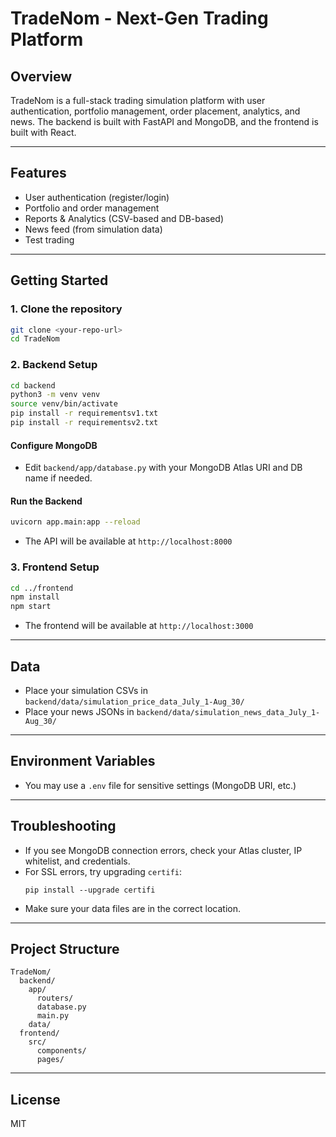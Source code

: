 # TradeNom - Next-Gen Trading Platform

## Overview
TradeNom is a full-stack trading simulation platform with user authentication, portfolio management, order placement, analytics, and news. The backend is built with FastAPI and MongoDB, and the frontend is built with React.

---

## Features
- User authentication (register/login)
- Portfolio and order management
- Reports & Analytics (CSV-based and DB-based)
- News feed (from simulation data)
- Test trading

---

## Getting Started

### 1. Clone the repository
```bash
git clone <your-repo-url>
cd TradeNom
```

### 2. Backend Setup
```bash
cd backend
python3 -m venv venv
source venv/bin/activate
pip install -r requirementsv1.txt
pip install -r requirementsv2.txt

```

#### Configure MongoDB
- Edit `backend/app/database.py` with your MongoDB Atlas URI and DB name if needed.

#### Run the Backend
```bash
uvicorn app.main:app --reload
```
- The API will be available at `http://localhost:8000`

### 3. Frontend Setup
```bash
cd ../frontend
npm install
npm start
```
- The frontend will be available at `http://localhost:3000`

---

## Data
- Place your simulation CSVs in `backend/data/simulation_price_data_July_1-Aug_30/`
- Place your news JSONs in `backend/data/simulation_news_data_July_1-Aug_30/`

---

## Environment Variables
- You may use a `.env` file for sensitive settings (MongoDB URI, etc.)

---

## Troubleshooting
- If you see MongoDB connection errors, check your Atlas cluster, IP whitelist, and credentials.
- For SSL errors, try upgrading `certifi`:
  ```
  pip install --upgrade certifi
  ```
- Make sure your data files are in the correct location.

---

## Project Structure
```
TradeNom/
  backend/
    app/
      routers/
      database.py
      main.py
    data/
  frontend/
    src/
      components/
      pages/
```

---

## License
MIT

